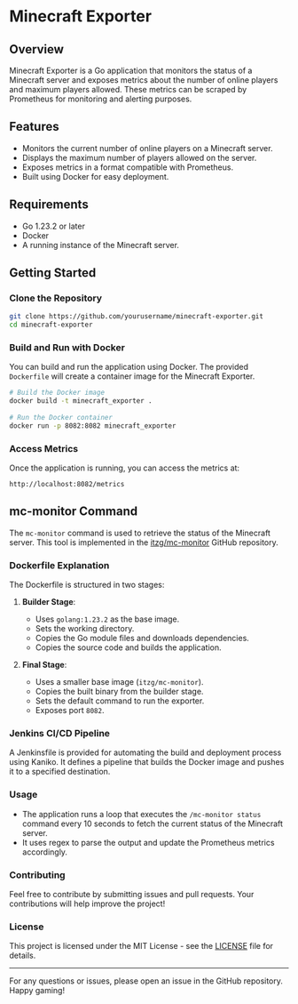 # Minecraft Exporter  
   
## Overview  
   
Minecraft Exporter is a Go application that monitors the status of a Minecraft server and exposes metrics about the number of online players and maximum players allowed. These metrics can be scraped by Prometheus for monitoring and alerting purposes.  
   
## Features  
   
- Monitors the current number of online players on a Minecraft server.  
- Displays the maximum number of players allowed on the server.  
- Exposes metrics in a format compatible with Prometheus.  
- Built using Docker for easy deployment.  
   
## Requirements  
   
- Go 1.23.2 or later  
- Docker  
- A running instance of the Minecraft server.  
   
## Getting Started  
   
### Clone the Repository  
   
```bash  
git clone https://github.com/yourusername/minecraft-exporter.git  
cd minecraft-exporter  
```  
   
### Build and Run with Docker  
   
You can build and run the application using Docker. The provided `Dockerfile` will create a container image for the Minecraft Exporter.  
   
```bash  
# Build the Docker image  
docker build -t minecraft_exporter .  
   
# Run the Docker container  
docker run -p 8082:8082 minecraft_exporter  
```  
   
### Access Metrics  
   
Once the application is running, you can access the metrics at:  
   
```  
http://localhost:8082/metrics  
```  
   
## mc-monitor Command  
   
The `mc-monitor` command is used to retrieve the status of the Minecraft server. This tool is implemented in the [itzg/mc-monitor](https://github.com/itzg/mc-monitor.git) GitHub repository. 
   
### Dockerfile Explanation  
   
The Dockerfile is structured in two stages:  
   
1. **Builder Stage**:  
    - Uses `golang:1.23.2` as the base image.  
    - Sets the working directory.  
    - Copies the Go module files and downloads dependencies.  
    - Copies the source code and builds the application.  
   
2. **Final Stage**:  
    - Uses a smaller base image (`itzg/mc-monitor`).  
    - Copies the built binary from the builder stage.  
    - Sets the default command to run the exporter.  
    - Exposes port `8082`.  
   
### Jenkins CI/CD Pipeline  
   
A Jenkinsfile is provided for automating the build and deployment process using Kaniko. It defines a pipeline that builds the Docker image and pushes it to a specified destination.   
  
### Usage  
   
- The application runs a loop that executes the `/mc-monitor status` command every 10 seconds to fetch the current status of the Minecraft server.  
- It uses regex to parse the output and update the Prometheus metrics accordingly.  
   
### Contributing  
   
Feel free to contribute by submitting issues and pull requests. Your contributions will help improve the project!  
   
### License  
   
This project is licensed under the MIT License - see the [LICENSE](LICENSE) file for details.  
   
---  
   
For any questions or issues, please open an issue in the GitHub repository. Happy gaming!